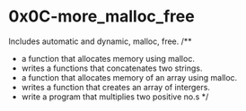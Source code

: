 # 0x0C-more_malloc_free

Includes automatic and dynamic, malloc, free.
/**
 * a function that allocates memory using malloc.
 * writes a functions that concatenates two strings.
 * a function that allocates memory of an array using malloc.
 * writes a function that creates an array of intergers.
 * write a program that multiplies two positive no.s
 */
